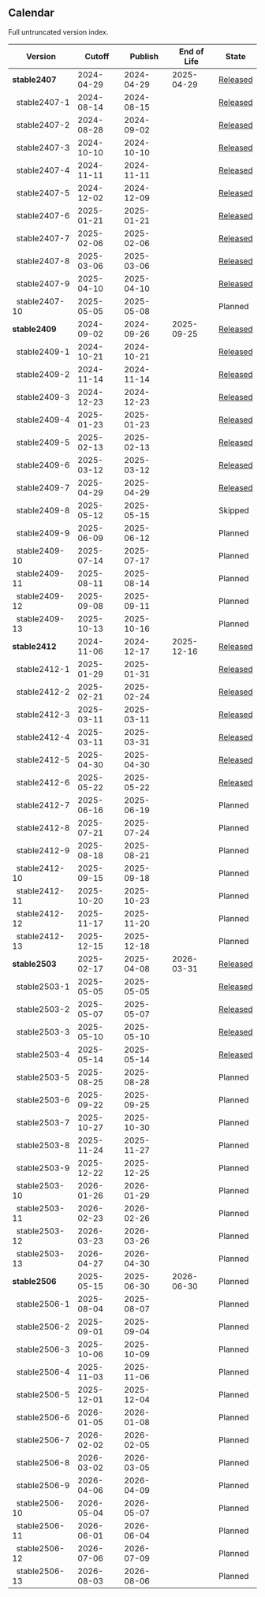 ## Calendar

Full untruncated version index.

<!-- DO NOT EDIT. Run `python3 update-readme.py` instead. -->

<!-- TEMPLATE BEGIN -->

| Version | Cutoff | Publish | End of Life | State |
|---------|--------|-----------|-------------|-------|
| **stable2407** | 2024-04-29 | 2024-04-29 | 2025-04-29 | [Released](https://github.com/paritytech/polkadot-sdk/releases/tag/polkadot-stable2407) |
| &nbsp;&nbsp;stable2407-1 | 2024-08-14 | 2024-08-15 |  | [Released](https://github.com/paritytech/polkadot-sdk/releases/tag/polkadot-stable2407-1) |
| &nbsp;&nbsp;stable2407-2 | 2024-08-28 | 2024-09-02 |  | [Released](https://github.com/paritytech/polkadot-sdk/releases/tag/polkadot-stable2407-2) |
| &nbsp;&nbsp;stable2407-3 | 2024-10-10 | 2024-10-10 |  | [Released](https://github.com/paritytech/polkadot-sdk/releases/tag/polkadot-stable2407-3) |
| &nbsp;&nbsp;stable2407-4 | 2024-11-11 | 2024-11-11 |  | [Released](https://github.com/paritytech/polkadot-sdk/releases/tag/polkadot-stable2407-4) |
| &nbsp;&nbsp;stable2407-5 | 2024-12-02 | 2024-12-09 |  | [Released](https://github.com/paritytech/polkadot-sdk/releases/tag/polkadot-stable2407-5) |
| &nbsp;&nbsp;stable2407-6 | 2025-01-21 | 2025-01-21 |  | [Released](https://github.com/paritytech/polkadot-sdk/releases/tag/polkadot-stable2407-6) |
| &nbsp;&nbsp;stable2407-7 | 2025-02-06 | 2025-02-06 |  | [Released](https://github.com/paritytech/polkadot-sdk/releases/tag/polkadot-stable2407-7) |
| &nbsp;&nbsp;stable2407-8 | 2025-03-06 | 2025-03-06 |  | [Released](https://github.com/paritytech/polkadot-sdk/releases/tag/polkadot-stable2407-8) |
| &nbsp;&nbsp;stable2407-9 | 2025-04-10 | 2025-04-10 |  | [Released](https://github.com/paritytech/polkadot-sdk/releases/tag/polkadot-stable2407-9) |
| &nbsp;&nbsp;stable2407-10 | 2025-05-05 | 2025-05-08 |  | Planned |
| **stable2409** | 2024-09-02 | 2024-09-26 | 2025-09-25 | [Released](https://github.com/paritytech/polkadot-sdk/releases/tag/polkadot-stable2409) |
| &nbsp;&nbsp;stable2409-1 | 2024-10-21 | 2024-10-21 |  | [Released](https://github.com/paritytech/polkadot-sdk/releases/tag/polkadot-stable2409-1) |
| &nbsp;&nbsp;stable2409-2 | 2024-11-14 | 2024-11-14 |  | [Released](https://github.com/paritytech/polkadot-sdk/releases/tag/polkadot-stable2409-2) |
| &nbsp;&nbsp;stable2409-3 | 2024-12-23 | 2024-12-23 |  | [Released](https://github.com/paritytech/polkadot-sdk/releases/tag/polkadot-stable2409-3) |
| &nbsp;&nbsp;stable2409-4 | 2025-01-23 | 2025-01-23 |  | [Released](https://github.com/paritytech/polkadot-sdk/releases/tag/polkadot-stable2409-4) |
| &nbsp;&nbsp;stable2409-5 | 2025-02-13 | 2025-02-13 |  | [Released](https://github.com/paritytech/polkadot-sdk/releases/tag/polkadot-stable2409-5) |
| &nbsp;&nbsp;stable2409-6 | 2025-03-12 | 2025-03-12 |  | [Released](https://github.com/paritytech/polkadot-sdk/releases/tag/polkadot-stable2409-6) |
| &nbsp;&nbsp;stable2409-7 | 2025-04-29 | 2025-04-29 |  | [Released](https://github.com/paritytech/polkadot-sdk/releases/tag/polkadot-stable2409-7) |
| &nbsp;&nbsp;stable2409-8 | 2025-05-12 | 2025-05-15 |  | Skipped |
| &nbsp;&nbsp;stable2409-9 | 2025-06-09 | 2025-06-12 |  | Planned |
| &nbsp;&nbsp;stable2409-10 | 2025-07-14 | 2025-07-17 |  | Planned |
| &nbsp;&nbsp;stable2409-11 | 2025-08-11 | 2025-08-14 |  | Planned |
| &nbsp;&nbsp;stable2409-12 | 2025-09-08 | 2025-09-11 |  | Planned |
| &nbsp;&nbsp;stable2409-13 | 2025-10-13 | 2025-10-16 |  | Planned |
| **stable2412** | 2024-11-06 | 2024-12-17 | 2025-12-16 | [Released](https://github.com/paritytech/polkadot-sdk/releases/tag/polkadot-stable2412) |
| &nbsp;&nbsp;stable2412-1 | 2025-01-29 | 2025-01-31 |  | [Released](https://github.com/paritytech/polkadot-sdk/releases/tag/polkadot-stable2412-1) |
| &nbsp;&nbsp;stable2412-2 | 2025-02-21 | 2025-02-24 |  | [Released](https://github.com/paritytech/polkadot-sdk/releases/tag/polkadot-stable2412-2) |
| &nbsp;&nbsp;stable2412-3 | 2025-03-11 | 2025-03-11 |  | [Released](https://github.com/paritytech/polkadot-sdk/releases/tag/polkadot-stable2412-3) |
| &nbsp;&nbsp;stable2412-4 | 2025-03-11 | 2025-03-31 |  | [Released](https://github.com/paritytech/polkadot-sdk/releases/tag/polkadot-stable2412-4) |
| &nbsp;&nbsp;stable2412-5 | 2025-04-30 | 2025-04-30 |  | [Released](https://github.com/paritytech/polkadot-sdk/releases/tag/polkadot-stable2412-5) |
| &nbsp;&nbsp;stable2412-6 | 2025-05-22 | 2025-05-22 |  | [Released](https://github.com/paritytech/polkadot-sdk/releases/tag/polkadot-stable2412-6) |
| &nbsp;&nbsp;stable2412-7 | 2025-06-16 | 2025-06-19 |  | Planned |
| &nbsp;&nbsp;stable2412-8 | 2025-07-21 | 2025-07-24 |  | Planned |
| &nbsp;&nbsp;stable2412-9 | 2025-08-18 | 2025-08-21 |  | Planned |
| &nbsp;&nbsp;stable2412-10 | 2025-09-15 | 2025-09-18 |  | Planned |
| &nbsp;&nbsp;stable2412-11 | 2025-10-20 | 2025-10-23 |  | Planned |
| &nbsp;&nbsp;stable2412-12 | 2025-11-17 | 2025-11-20 |  | Planned |
| &nbsp;&nbsp;stable2412-13 | 2025-12-15 | 2025-12-18 |  | Planned |
| **stable2503** | 2025-02-17 | 2025-04-08 | 2026-03-31 | [Released](https://github.com/paritytech/polkadot-sdk/releases/tag/polkadot-stable2503) |
| &nbsp;&nbsp;stable2503-1 | 2025-05-05 | 2025-05-05 |  | [Released](https://github.com/paritytech/polkadot-sdk/releases/tag/polkadot-stable2503-1) |
| &nbsp;&nbsp;stable2503-2 | 2025-05-07 | 2025-05-07 |  | [Released](https://github.com/paritytech/polkadot-sdk/releases/tag/polkadot-stable2503-2) |
| &nbsp;&nbsp;stable2503-3 | 2025-05-10 | 2025-05-10 |  | [Released](https://github.com/paritytech/polkadot-sdk/releases/tag/polkadot-stable2503-3) |
| &nbsp;&nbsp;stable2503-4 | 2025-05-14 | 2025-05-14 |  | [Released](https://github.com/paritytech/polkadot-sdk/releases/tag/polkadot-stable2503-4) |
| &nbsp;&nbsp;stable2503-5 | 2025-08-25 | 2025-08-28 |  | Planned |
| &nbsp;&nbsp;stable2503-6 | 2025-09-22 | 2025-09-25 |  | Planned |
| &nbsp;&nbsp;stable2503-7 | 2025-10-27 | 2025-10-30 |  | Planned |
| &nbsp;&nbsp;stable2503-8 | 2025-11-24 | 2025-11-27 |  | Planned |
| &nbsp;&nbsp;stable2503-9 | 2025-12-22 | 2025-12-25 |  | Planned |
| &nbsp;&nbsp;stable2503-10 | 2026-01-26 | 2026-01-29 |  | Planned |
| &nbsp;&nbsp;stable2503-11 | 2026-02-23 | 2026-02-26 |  | Planned |
| &nbsp;&nbsp;stable2503-12 | 2026-03-23 | 2026-03-26 |  | Planned |
| &nbsp;&nbsp;stable2503-13 | 2026-04-27 | 2026-04-30 |  | Planned |
| **stable2506** | 2025-05-15 | 2025-06-30 | 2026-06-30 | Planned |
| &nbsp;&nbsp;stable2506-1 | 2025-08-04 | 2025-08-07 |  | Planned |
| &nbsp;&nbsp;stable2506-2 | 2025-09-01 | 2025-09-04 |  | Planned |
| &nbsp;&nbsp;stable2506-3 | 2025-10-06 | 2025-10-09 |  | Planned |
| &nbsp;&nbsp;stable2506-4 | 2025-11-03 | 2025-11-06 |  | Planned |
| &nbsp;&nbsp;stable2506-5 | 2025-12-01 | 2025-12-04 |  | Planned |
| &nbsp;&nbsp;stable2506-6 | 2026-01-05 | 2026-01-08 |  | Planned |
| &nbsp;&nbsp;stable2506-7 | 2026-02-02 | 2026-02-05 |  | Planned |
| &nbsp;&nbsp;stable2506-8 | 2026-03-02 | 2026-03-05 |  | Planned |
| &nbsp;&nbsp;stable2506-9 | 2026-04-06 | 2026-04-09 |  | Planned |
| &nbsp;&nbsp;stable2506-10 | 2026-05-04 | 2026-05-07 |  | Planned |
| &nbsp;&nbsp;stable2506-11 | 2026-06-01 | 2026-06-04 |  | Planned |
| &nbsp;&nbsp;stable2506-12 | 2026-07-06 | 2026-07-09 |  | Planned |
| &nbsp;&nbsp;stable2506-13 | 2026-08-03 | 2026-08-06 |  | Planned |

<!-- TEMPLATE END -->
